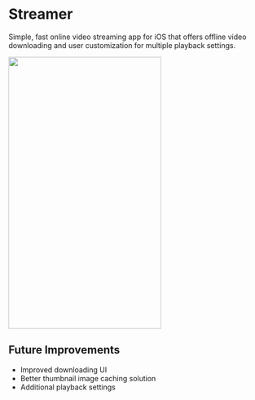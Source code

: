 # Streamer
Simple, fast online video streaming app for iOS that offers offline video downloading and user customization for multiple playback settings.

<img src="https://cloud.githubusercontent.com/assets/17148467/22364202/9c8f9e30-e424-11e6-8162-a78d743accfd.png" height="534" width="300">

## Future Improvements
- Improved downloading UI
- Better thumbnail image caching solution
- Additional playback settings
